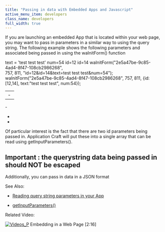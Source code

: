 ```yaml
---
title: "Passing in data with Embedded Apps and Javascript"
active_menu_item: developers
class_name: developers
full_width: true
---
```



If you are launching an embedded App that is located within your web page, you may want to pass in parameters in a similar way to using the query string. The following example shows the following parameters and associated being passed in using the waInitForm() function

<table>
<tr>
<td width="13">
 - 

</td>
      text = 'test test test'
      num=54
      id=12
      id=14
      <script src="http://ac-dev.applicationcraft.com//live/userlive.js" type="text/javascript"></script>
      <script type="text/javascript">
      waInitForm("2e5a47be-9c85-4ad4-8f47-108cb2986268",
      757, 811, "id=12&id=14&text=test test test&num=54");
      </script>
      <script src="http://ac-dev.applicationcraft.com//live/userlive.js" type="text/javascript"></script>
      <script type="text/javascript">
      waInitForm("2e5a47be-9c85-4ad4-8f47-108cb2986268",
      757, 811, {id:[12,14], text:"test test test", num:54});
      </script>
     

</tr>
</table>
 - 

 - 

 - 

Of particular interest is the fact that there are two id parameters being passed in. Application Craft will put these into a single array that can be read using getInputParameters().

## Important : the querystring data being passed in should NOT be escaped

Additionally, you can pass in data in a JSON format

See Also:

 - [Reading query string parameters in your App](reading_querystring_parameters.htm)

 - [getInputParameters()](../../../scripting-apis/client-api/app-functions/getinputparameter.htm)

Related Video:

[![Videos\_P](/img/docs/videos_p.png)](http://www.youtube.com/v/Riyw8suv0hc?autoplay=1&hd=1&fs=1&showsearch=0&rel=0&) Embedding in a Web Page [2:16]
